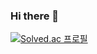### Hi there 👋

[![Solved.ac
프로필](http://mazassumnida.wtf/api/v2/generate_badge?boj={handle})](https://solved.ac/{gmlrnjs0})

<!--
**22thking/22thking** is a ✨ _special_ ✨ repository because its `README.md` (this file) appears on your GitHub profile.

Here are some ideas to get you started:

- 🔭 I’m currently working on ...
- 🌱 I’m currently learning ...
- 👯 I’m looking to collaborate on ...
- 🤔 I’m looking for help with ...
- 💬 Ask me about ...
- 📫 How to reach me: ...
- 😄 Pronouns: ...
- ⚡ Fun fact: ...
-->
